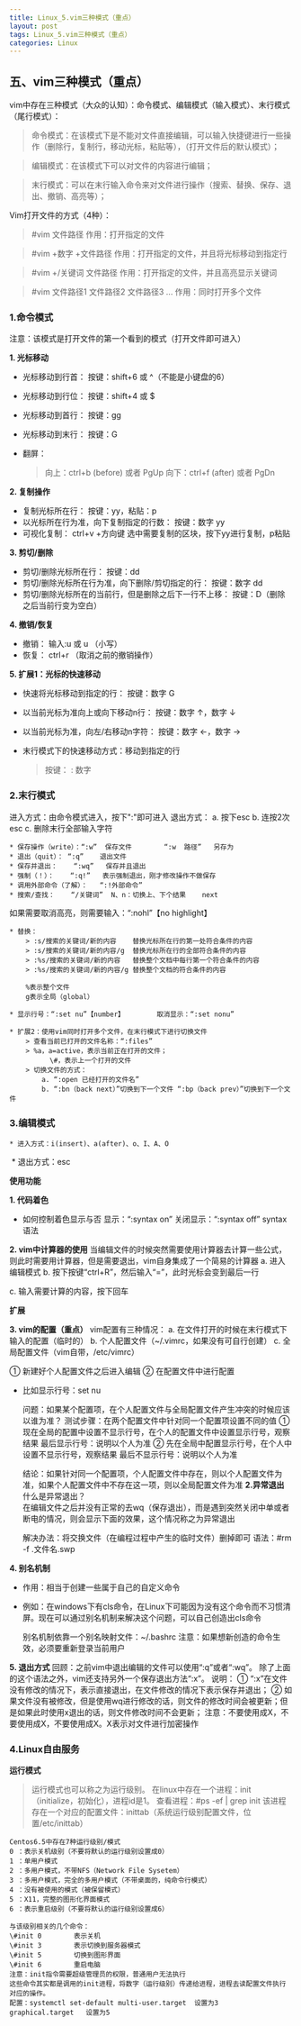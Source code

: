 ```yaml
---
title: Linux_5.vim三种模式（重点）
layout: post
tags: Linux_5.vim三种模式（重点）
categories: Linux
---
```

## 五、vim三种模式（重点）

vim中存在三种模式（大众的认知）：命令模式、编辑模式（输入模式）、末行模式（尾行模式）：

> 命令模式：在该模式下是不能对文件直接编辑，可以输入快捷键进行一些操作（删除行，复制行，移动光标，粘贴等），（打开文件后的默认模式）；

> 编辑模式：在该模式下可以对文件的内容进行编辑；

> 末行模式：可以在末行输入命令来对文件进行操作（搜索、替换、保存、退出、撤销、高亮等）；

Vim打开文件的方式（4种）：

> \#vim 文件路径	作用：打开指定的文件

> \#vim  +数字  +文件路径	作用：打开指定的文件，并且将光标移动到指定行

> \#vim  +/关键词  文件路径	作用：打开指定的文件，并且高亮显示关键词

> \#vim  文件路径1  文件路径2  文件路径3  ... 	作用：同时打开多个文件

### 1.命令模式

注意：该模式是打开文件的第一个看到的模式（打开文件即可进入）

**1. 光标移动**

- 光标移动到行首：	按键：shift+6 或 ^（不能是小键盘的6）

- 光标移动到行位：	按键：shift+4 或 $

- 光标移动到首行：	按键：gg

- 光标移动到末行：	按键：G

- 翻屏：

  > 向上：ctrl+b (before)  或者  PgUp
  > 向下：ctrl+f  (after)  或者  PgDn

**2. 复制操作**

- 复制光标所在行：	按键：yy，粘贴：p
- 以光标所在行为准，向下复制指定的行数：	按键：数字  yy
- 可视化复制：	ctrl+v  +方向键   选中需要复制的区块，按下yy进行复制，p粘贴

**3. 剪切/删除**

- 剪切/删除光标所在行：	按键：dd
- 剪切/删除光标所在行为准，向下删除/剪切指定的行：	按键：数字  dd
- 剪切/删除光标所在的当前行，但是删除之后下一行不上移：	按键：D（删除之后当前行变为空白）

**4. 撤销/恢复**

- 撤销：	输入:u  或  u	（小写）
- 恢复：	ctrl+r	（取消之前的撤销操作）

**5. 扩展1：光标的快速移动**

- 快速将光标移动到指定的行：	按键：数字  G

- 以当前光标为准向上或向下移动n行：	按键：数字  ↑，数字  ↓

- 以当前光标为准，向左/右移动n字符：	按键：数字  ←，数字  →

- 末行模式下的快速移动方式：移动到指定的行

  > 按键：   : 数字

### 2.末行模式

进入方式：由命令模式进入，按下":"即可进入
退出方式：
	a. 按下esc
	b. 连按2次esc
	c. 删除末行全部输入字符
	

```
* 保存操作（write）：“:w”	保存文件		“:w  路径”   另存为
* 退出（quit）：	“:q”	退出文件
* 保存并退出：	“:wq”	保存并且退出
* 强制（！）：	“:q!”	表示强制退出，刚才修改操作不做保存
* 调用外部命令（了解）：	“:!外部命令”	
* 搜索/查找：	“/关键词”	N、n：切换上、下个结果	next
```

如果需要取消高亮，则需要输入：“:nohl”【no highlight】
	

```
* 替换：
	> :s/搜索的关键词/新的内容	替换光标所在行的第一处符合条件的内容
	> :s/搜索的关键词/新的内容/g	替换光标所在行的全部符合条件的内容
	> :%s/搜索的关键词/新的内容	替换整个文档中每行第一个符合条件的内容
	> :%s/搜索的关键词/新的内容/g	替换整个文档的符合条件的内容
	
	%表示整个文件
	g表示全局（global）

* 显示行号：“:set nu”【number】		取消显示：“:set nonu”

* 扩展2：使用vim同时打开多个文件，在末行模式下进行切换文件
	> 查看当前已打开的文件名称：“:files”
	> %a，a=active，表示当前正在打开的文件；
	      \#，表示上一个打开的文件
	> 切换文件的方式：
		a. “:open 已经打开的文件名”
		b. “:bn（back next）”切换到下一个文件	“:bp（back prev）”切换到下一个文件
```

### 3.编辑模式

```
* 进入方式：i(insert)、a(after)、o、I、A、O
```

​	* 退出方式：esc

**使用功能**

**1. 代码着色**

- 如何控制着色显示与否
  显示：“:syntax on”
  关闭显示：“:syntax off”	syntax语法

**2. vim中计算器的使用**
   当编辑文件的时候突然需要使用计算器去计算一些公式，则此时需要用计算器，但是需要退出，vim自身集成了一个简易的计算器
     a. 进入编辑模式
     b. 按下按键“ctrl+R”，然后输入“=”，此时光标会变到最后一行

  c. 输入需要计算的内容，按下回车

  **扩展**

**3. vim的配置（重点）**
   vim配置有三种情况：
     a. 在文件打开的时候在末行模式下输入的配置（临时的）
     b. 个人配置文件（~/.vimrc，如果没有可自行创建）
     c. 全局配置文件（vim自带，/etc/vimrc）

  ① 新建好个人配置文件之后进入编辑
  ② 在配置文件中进行配置

- 比如显示行号：set nu

  问题：如果某个配置项，在个人配置文件与全局配置文件产生冲突的时候应该以谁为准？
  测试步骤：在两个配置文件中针对同一个配置项设置不同的值
  	① 现在全局的配置中设置不显示行号，在个人的配置文件中设置显示行号，观察结果
  	最后显示行号：说明以个人为准
  	② 先在全局中配置显示行号，在个人中设置不显示行号，观察结果
  	最后不显示行号：说明以个人为准

  	结论：如果针对同一个配置项，个人配置文件中存在，则以个人配置文件为准，如果个人配置文件中不存在这一项，则以全局配置文件为准
  **2.异常退出**
     什么是异常退出？	 
     在编辑文件之后并没有正常的去wq（保存退出），而是遇到突然关闭中单或者断电的情况，则会显示下面的效果，这个情况称之为异常退出

  解决办法：将交换文件（在编程过程中产生的临时文件）删掉即可
  语法：\#rm  -f  .文件名.swp

**4. 别名机制**

- 作用：相当于创建一些属于自己的自定义命令
- 例如：在windows下有cls命令，在Linux下可能因为没有这个命令而不习惯清屏。现在可以通过别名机制来解决这个问题，可以自己创造出cls命令

  别名机制依靠一个别名映射文件：~/.bashrc
  注意：如果想新创造的命令生效，必须要重新登录当前用户

**5. 退出方式**
   回顾：之前vim中退出编辑的文件可以使用“:q”或者“:wq”。
     除了上面的这个语法之外，vim还支持另外一个保存退出方法“:x”。
     说明：
     	① “:x”在文件没有修改的情况下，表示直接退出，在文件修改的情况下表示保存并退出；
     	② 如果文件没有被修改，但是使用wq进行修改的话，则文件的修改时间会被更新；但是如果此时使用x退出的话，则文件修改时间不会更新；
     注意：不要使用成X，不要使用成X，不要使用成X。X表示对文件进行加密操作

### 4.Linux自由服务

**运行模式**

> 运行模式也可以称之为运行级别。
> 在linux中存在一个进程：init（initialize，初始化），进程id是1。
> 查看进程：#ps  -ef | grep init	
> 该进程存在一个对应的配置文件：inittab（系统运行级别配置文件，位置/etc/inittab）

```
Centos6.5中存在7种运行级别/模式
0 ：表示关机级别（不要将默认的运行级别设置成0）
1 ：单用户模式
2 ：多用户模式，不带NFS（Network File Sysetem）
3 ：多用户模式，完全的多用户模式（不带桌面的，纯命令行模式）
4 ：没有被使用的模式（被保留模式）
5 ：X11，完整的图形化界面模式
6 ：表示重启级别（不要将默认的运行级别设置成6）

与该级别相关的几个命令：
\#init 0 		表示关机
\#init 3		表示切换到服务器模式
\#init 5		切换到图形界面
\#init 6		重启电脑
注意：init指令需要超级管理员的权限，普通用户无法执行
这些命令其实都是调用的init进程，将数字（运行级别）传递给进程，进程去读配置文件执行对应的操作。
配置：systemctl set-default multi-user.target  设置为3        graphical.target   设置为5
```